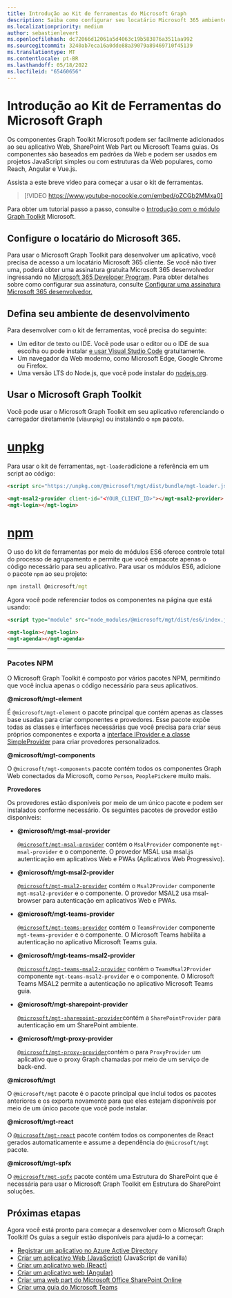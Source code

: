 ```yaml
---
title: Introdução ao Kit de ferramentas do Microsoft Graph
description: Saiba como configurar seu locatário Microsoft 365 ambiente de desenvolvimento e usar o Microsoft Graph Toolkit.
ms.localizationpriority: medium
author: sebastienlevert
ms.openlocfilehash: dc72066d12061a5d4063c19b583876a3511aa992
ms.sourcegitcommit: 3240ab7eca16a0dde88a39079a89469710f45139
ms.translationtype: MT
ms.contentlocale: pt-BR
ms.lasthandoff: 05/18/2022
ms.locfileid: "65460656"
---
```

# <a name="get-started-with-microsoft-graph-toolkit"></a>Introdução ao Kit de Ferramentas do Microsoft Graph

Os componentes Graph Toolkit Microsoft podem ser facilmente adicionados ao seu aplicativo Web, SharePoint Web Part ou Microsoft Teams guias. Os componentes são baseados em padrões da Web e podem ser usados em projetos JavaScript simples ou com estruturas da Web populares, como Reach, Angular e Vue.js.

Assista a este breve vídeo para começar a usar o kit de ferramentas.

> [!VIDEO https://www.youtube-nocookie.com/embed/oZCGb2MMxa0]

Para obter um tutorial passo a passo, consulte o [Introdução com o módulo Graph Toolkit](/learn/modules/msgraph-toolkit-intro/) Microsoft. 

## <a name="set-up-your-microsoft-365-tenant"></a>Configure o locatário do Microsoft 365.

Para usar o Microsoft Graph Toolkit para desenvolver um aplicativo, você precisa de acesso a um locatário Microsoft 365 cliente. Se você não tiver uma, poderá obter uma assinatura gratuita Microsoft 365 desenvolvedor ingressando no [Microsoft 365 Developer Program](https://developer.microsoft.com/microsoft-365/dev-program). Para obter detalhes sobre como configurar sua assinatura, consulte [Configurar uma assinatura Microsoft 365 desenvolvedor.](/office/developer-program/microsoft-365-developer-program-get-started)

## <a name="set-up-your-development-environment"></a>Defina seu ambiente de desenvolvimento

Para desenvolver com o kit de ferramentas, você precisa do seguinte:

- Um editor de texto ou IDE. Você pode usar o editor ou o IDE de sua escolha ou pode instalar [e usar Visual Studio Code](https://code.visualstudio.com/download) gratuitamente.
- Um navegador da Web moderno, como Microsoft Edge, Google Chrome ou Firefox.
- Uma versão LTS do Node.js, que você pode instalar do [nodejs.org](https://nodejs.org).

## <a name="use-microsoft-graph-toolkit"></a>Usar o Microsoft Graph Toolkit

Você pode usar o Microsoft Graph Toolkit em seu aplicativo referenciando o carregador diretamente (via`unpkg`) ou instalando o `npm` pacote.

# <a name="unpkg"></a>[unpkg](#tab/html)
Para usar o kit de ferramentas, `mgt-loader`adicione a referência em um script ao código:

```html
<script src="https://unpkg.com/@microsoft/mgt/dist/bundle/mgt-loader.js"></script>

<mgt-msal2-provider client-id="<YOUR_CLIENT_ID>"></mgt-msal2-provider>
<mgt-login></mgt-login>
```
# <a name="npm"></a>[npm](#tab/npm)
O uso do kit de ferramentas por meio de módulos ES6 oferece controle total do processo de agrupamento e permite que você empacote apenas o código necessário para seu aplicativo. Para usar os módulos ES6, adicione o pacote `npm` ao seu projeto:

```cmd
npm install @microsoft/mgt
```
Agora você pode referenciar todos os componentes na página que está usando:

```html
<script type="module" src="node_modules/@microsoft/mgt/dist/es6/index.js"></script>

<mgt-login></mgt-login>
<mgt-agenda></mgt-agenda>
```


---


### <a name="npm-packages"></a>Pacotes NPM

O Microsoft Graph Toolkit é composto por vários pacotes NPM, permitindo que você inclua apenas o código necessário para seus aplicativos.

<b>@microsoft/mgt-element</b>

É `@microsoft/mgt-element` o pacote principal que contém apenas as classes base usadas para criar componentes e provedores. Esse pacote expõe todas as classes e interfaces necessárias que você precisa para criar seus próprios componentes e exporta a [interface IProvider e a classe SimpleProvider](../providers/custom.md) para criar provedores personalizados.

<b>@microsoft/mgt-components</b>

O `@microsoft/mgt-components` pacote contém todos os componentes Graph Web conectados da Microsoft, como `Person`, `PeoplePicker`e muito mais. 

**Provedores**

Os provedores estão disponíveis por meio de um único pacote e podem ser instalados conforme necessário. Os seguintes pacotes de provedor estão disponíveis:

- <b>@microsoft/mgt-msal-provider</b>

    <code>[@microsoft/mgt-msal-provider](../providers/msal.md)</code> contém o `MsalProvider` componente `mgt-msal-provider` e o componente. O provedor MSAL usa msal.js autenticação em aplicativos Web e PWAs (Aplicativos Web Progressivo).

- <b>@microsoft/mgt-msal2-provider</b>

    <code>[@microsoft/mgt-msal2-provider](../providers/msal2.md)</code> contém o `Msal2Provider` componente `mgt-msal2-provider` e o componente. O provedor MSAL2 usa msal-browser para autenticação em aplicativos Web e PWAs.

-  <b>@microsoft/mgt-teams-provider</b>

    <code>[@microsoft/mgt-teams-provider](../providers/teams.md)</code> contém o `TeamsProvider` componente `mgt-teams-provider` e o componente. O Microsoft Teams habilita a autenticação no aplicativo Microsoft Teams guia.

-  <b>@microsoft/mgt-teams-msal2-provider</b>

    <code>[@microsoft/mgt-teams-msal2-provider](../providers/teams.md)</code> contém o `TeamsMsal2Provider` componente `mgt-teams-msal2-provider` e o componente. O Microsoft Teams MSAL2 permite a autenticação no aplicativo Microsoft Teams guia.

- <b>@microsoft/mgt-sharepoint-provider</b>

    <code>[@microsoft/mgt-sharepoint-provider](../providers/sharepoint.md)</code>contém a `SharePointProvider` para autenticação em um SharePoint ambiente. 

- <b>@microsoft/mgt-proxy-provider</b>

    <code>[@microsoft/mgt-proxy-provider](../providers/proxy.md)</code>contém o para `ProxyProvider` um aplicativo que o proxy Graph chamadas por meio de um serviço de back-end. 

<b>@microsoft/mgt</b>

O `@microsoft/mgt` pacote é o pacote principal que inclui todos os pacotes anteriores e os exporta novamente para que eles estejam disponíveis por meio de um único pacote que você pode instalar. 

<b>@microsoft/mgt-react</b>

O <code>[@microsoft/mgt-react](./mgt-react.md)</code> pacote contém todos os componentes de React gerados automaticamente e assume a dependência do `@microsoft/mgt` pacote.

<b>@microsoft/mgt-spfx</b>

O <code>[@microsoft/mgt-spfx](./mgt-spfx.md)</code> pacote contém uma Estrutura do SharePoint que é necessária para usar o Microsoft Graph Toolkit em Estrutura do SharePoint soluções.

## <a name="next-steps"></a>Próximas etapas

Agora você está pronto para começar a desenvolver com o Microsoft Graph Toolkit! Os guias a seguir estão disponíveis para ajudá-lo a começar:

- [Registrar um aplicativo no Azure Active Directory](./add-aad-app-registration.md)
- [Criar um aplicativo Web (JavaScript)](./build-a-web-app.md) (JavaScript de vanilla)
- [Criar um aplicativo web (React)](./use-toolkit-with-react.md)
- [Criar um aplicativo web (Angular)](./use-toolkit-with-angular.md)
- [Criar uma web part do Microsoft Office SharePoint Online](./build-a-sharepoint-web-part.md)
- [Criar uma guia do Microsoft Teams](./build-a-microsoft-teams-tab.md)
